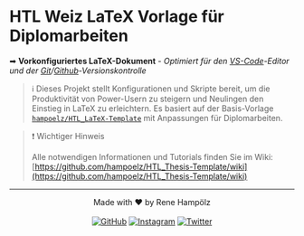 # HTL Weiz LaTeX Vorlage für Diplomarbeiten

➡ **Vorkonfiguriertes LaTeX-Dokument** - _Optimiert für den [VS-Code](https://code.visualstudio.com/)-Editor und der [Git](https://git-scm.com/)/[Github](https://github.com/)-Versionskontrolle_

> ℹ️ Dieses Projekt stellt Konfigurationen und Skripte bereit, um die Produktivität von Power-Usern zu steigern und Neulingen den Einstieg in LaTeX zu erleichtern. Es basiert auf der Basis-Vorlage [`hampoelz/HTL_LaTeX-Template`](https://github.com/hampoelz/HTL_LaTeX-Template) mit Anpassungen für Diplomarbeiten.

> ❗ Wichtiger Hinweis
>
> Alle notwendigen Informationen und Tutorials finden Sie im Wiki:  
> [https://github.com/hampoelz/HTL_Thesis-Template/wiki](https://github.com/hampoelz/HTL_Thesis-Template/wiki) 

---

<p align="center">
  Made with ❤️ by Rene Hampölz
  <br><br>
  <a href="https://github.com/hampoelz"><img src="https://img.shields.io/badge/GitHub-100000?style=for-the-badge&logo=github&logoColor=white" alt="GitHub"></a>
  <a href="https://www.instagram.com/rene_hampi/"><img src="https://img.shields.io/badge/Instagram-E4405F?style=for-the-badge&logo=instagram&logoColor=white" alt="Instagram"></a>
  <a href="https://twitter.com/rene_hampi/"><img src="https://img.shields.io/badge/Twitter-1DA1F2?style=for-the-badge&logo=twitter&logoColor=white" alt="Twitter"></a>
</p>
